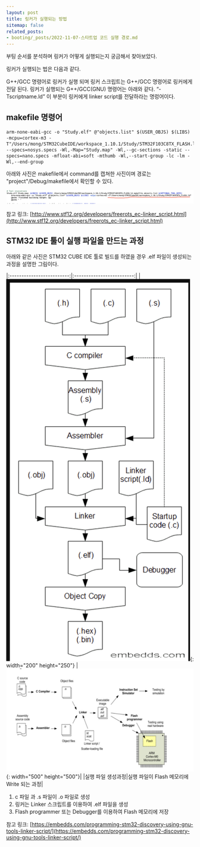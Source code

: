 ```yaml
---
layout: post
title: 링커가 실행되는 방법
sitemap: false
related_posts:
- booting/_posts/2022-11-07-스타트업 코드 실행 경로.md
---
```

부팅 순서를 분석하며 링커가 어떻게 실행되는지 궁금해서 찾아보았다.

링커가 실행되는 법은 다음과 같다.

G++/GCC 명령어로 링커가 실행 되며 링커 스크립트는 G++/GCC 명령어로 링커에게 전달 된다.
링커가 실행되는 G++/GCC(GNU) 명령어는 아래와 같다.
“-Tscriptname.ld” 이 부분이 링커에게 linker script를 전달하라는 명렁어이다.

## makefile 명령어
~~~make
arm-none-eabi-gcc -o "Study.elf" @"objects.list" $(USER_OBJS) $(LIBS) -mcpu=cortex-m3 -T"/Users/mong/STM32CubeIDE/workspace_1.10.1/Study/STM32F103C8TX_FLASH.ld" --specs=nosys.specs -Wl,-Map="Study.map" -Wl,--gc-sections -static --specs=nano.specs -mfloat-abi=soft -mthumb -Wl,--start-group -lc -lm -Wl,--end-group
~~~

아래와 사진은 makefile에서 command를 캡쳐한 사진이며 경로는 "project"/Debug/makefile에서 확인할 수 있다.

![makefile_related_to_linker_script](/assets/img/blog/makefile_related_to_linker_script.png)

참고 링크: [http://www.stf12.org/developers/freerots_ec-linker_script.html](http://www.stf12.org/developers/freerots_ec-linker_script.html)

## STM32 IDE 툴이 실행 파일을 만드는 과정
아래와 같은 사진은 STM32 CUBE IDE 툴로 빌드를 하였을 경우 .elf 파일이 생성되는 과정을 설명한 그림이다.

|:-------------------------:|:-------------------------:|
|![process_create_elf_file](/assets/img/blog/process_create_elf_file.png){: width="200" height="250"} | ![process_create_elf_file](/assets/img/blog/flash_memory_write_process.png){: width="500" height="500"}|
|실행 파일 생성과정|실행 파일이 Flash 메모리에 Write 되는 과정|

1. c 파일 과 .s 파일이 .o 파일로 생성
2. 링커는 Linker 스크립트를 이용하여 .elf 파일을 생성
3. Flash programmer 또는 Debugger를 이용하여 Flash 메모리에 저장

참고 링크: [https://embedds.com/programming-stm32-discovery-using-gnu-tools-linker-script/](https://embedds.com/programming-stm32-discovery-using-gnu-tools-linker-script/)